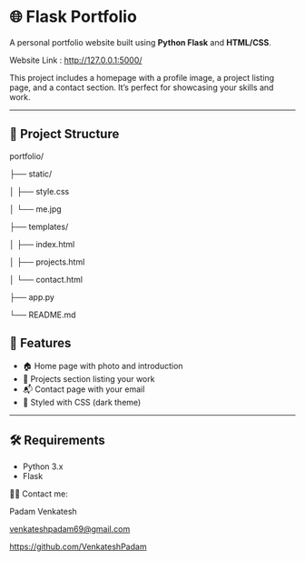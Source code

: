 # 🌐 Flask Portfolio

A personal portfolio website built using **Python Flask** and **HTML/CSS**.

Website Link : http://127.0.0.1:5000/

This project includes a homepage with a profile image, a project listing page, and a contact section. It’s perfect for showcasing your skills and work.

---

## 📂 Project Structure

portfolio/

├── static/

│ ├── style.css

│ └── me.jpg

├── templates/

│ ├── index.html

│ ├── projects.html

│ └── contact.html

├── app.py

└── README.md

## 🚀 Features

- 🏠 Home page with photo and introduction
- 💼 Projects section listing your work
- 📬 Contact page with your email
- 🎨 Styled with CSS (dark theme)

---

## 🛠️ Requirements

- Python 3.x
- Flask
  
🧑‍💻 Contact me:

Padam Venkatesh

venkateshpadam69@gmail.com

https://github.com/VenkateshPadam
